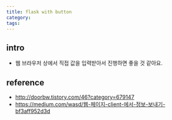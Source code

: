 ```yaml
---
title: flask with button
category:
tags: 
---
```


## intro

- 웹 브라우저 상에서 직접 값을 입력받아서 진행하면 좋을 것 같아요. 

## reference

- <http://doorbw.tistory.com/46?category=679147>
- <https://medium.com/wasd/웹-페이지-client-에서-정보-보내기-bf3aff952d3d>